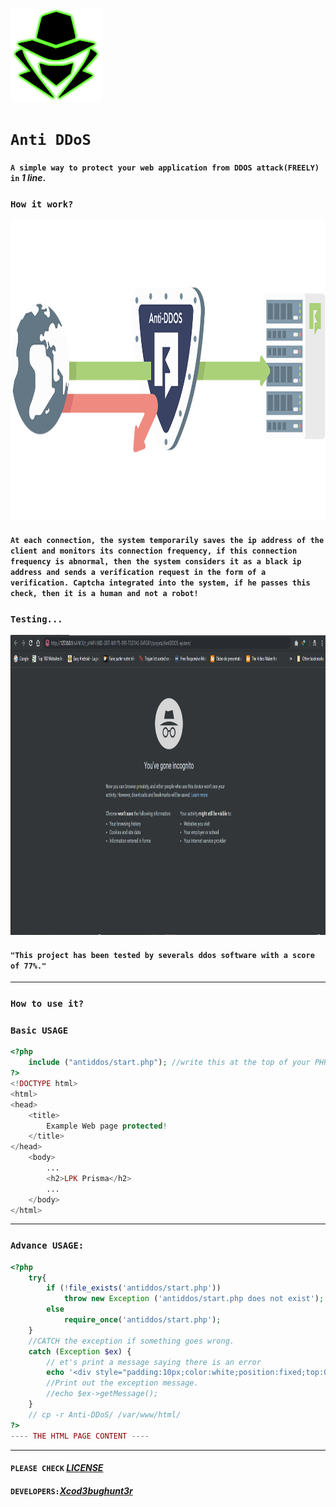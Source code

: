 <p align="left"><a href="https://www.itsecurity.id/"><img height="150" title="Xcod3bughunt3r" src="/img/face.png"/></a></p>

# ``Anti DDoS``
#### `A simple way to protect your web application from DDOS attack(FREELY) in` *1 line*.
### `How it work?`
<p align="center"><a href="https://www.itsecurity.id/"><img height="480" title="Xcod3bughunt3r" src="/img/icon.png"/></a></p>

#### `At each connection, the system temporarily saves the ip address of the client and monitors its connection frequency, if this connection frequency is abnormal, then the system considers it as a black ip address and sends a verification request in the form of a verification. Captcha integrated into the system, if he passes this check, then it is a human and not a robot!`

### `Testing...`
<p align="center"><a href="https://www.itsecurity.id/"><img height="480" title="Xcod3bughunt3r" src="/img/Antiddos.gif"/></a></p>

#### `"This project has been tested by severals ddos software with a score of 77%."`

___

### `How to use it?`
### `Basic USAGE`
```php
<?php
	include ("antiddos/start.php"); //write this at the top of your PHP application and all is done!!!
?>
<!DOCTYPE html>
<html>
<head>
	<title>
		Example Web page protected!
	</title>
</head>
	<body>
		...
		<h2>LPK Prisma</h2>
		...
	</body>
</html>
```

___

### `Advance USAGE:`
```php
<?php
	try{
		if (!file_exists('antiddos/start.php'))
			throw new Exception ('antiddos/start.php does not exist');
		else
			require_once('antiddos/start.php'); 
	} 
	//CATCH the exception if something goes wrong.
	catch (Exception $ex) {
		// et's print a message saying there is an error
		echo '<div style="padding:10px;color:white;position:fixed;top:0;left:0;width:100%;background:black;text-align:center;">The <a href="https://github.com/Xcod3bughunt3r/Anti-DDoS" target="_blank">"Anti DDoS"</a> failed to load properly on this Web Site, please de-comment the \'catch Exception\' to see what happening!</div>';
		//Print out the exception message.
		//echo $ex->getMessage();
	}
	// cp -r Anti-DDoS/ /var/www/html/
?>
---- THE HTML PAGE CONTENT ----
```

___

#### ``PLEASE CHECK`` *[LICENSE](LICENSE)*
#### ``DEVELOPERS:``*[Xcod3bughunt3r](https://github.com/Xcod3bughunt3r/Xcod3bughunt3r)*
